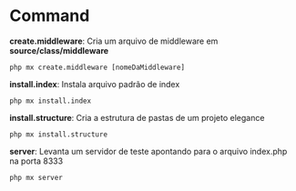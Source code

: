 # Command

**create.middleware**: Cria um arquivo de middleware em **source/class/middleware**

    php mx create.middleware [nomeDaMiddleware]

**install.index**: Instala arquivo padrão de index

    php mx install.index

**install.structure**: Cria a estrutura de pastas de um projeto elegance

    php mx install.structure

**server**: Levanta um servidor de teste apontando para o arquivo index.php na porta 8333

    php mx server
